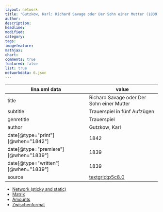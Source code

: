 ```yaml
---
layout: network
title: "Gutzkow, Karl: Richard Savage oder Der Sohn einer Mutter (1839)"
author:
description:
headline:
modified:
category:
tags:
imagefeature: 
mathjax: 
chart: 
comments: true
featured: false
list: true
networkdata: 6.json
---
```

lina.xml data  | value
------------- | -------------
title|Richard Savage oder Der Sohn einer Mutter
subtitle|Trauerspiel in fünf Aufzügen
genretitle|Trauerspiel
author|Gutzkow, Karl
date[@type="print"][@when="1842"]|1842
date[@type="premiere"][@when="1839"]|1839
date[@type="written"][@when="1839"]|1839
source|[textgrid:p5c8.0](https://textgridlab.org/1.0/tgcrud-public/rest/textgrid:p5c8.0/data)



* [Network (sticky and static)](/network6)
* [Matrix](/matrix6)
* [Amounts](/amounts6)
* [Zwischenformat](/lina6 )
